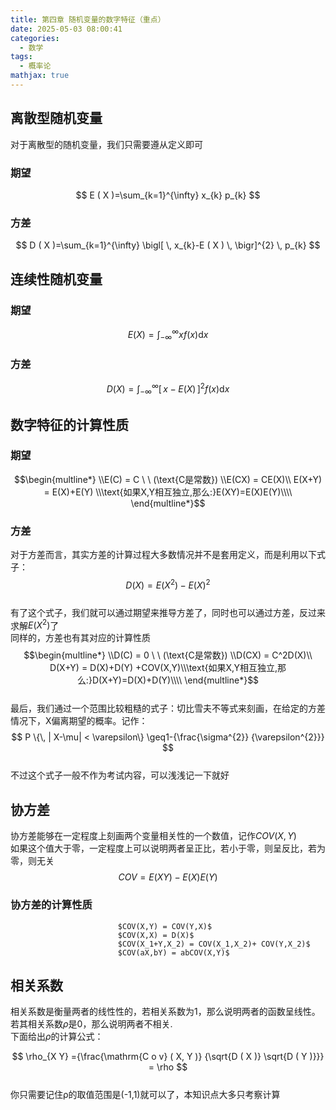 ```yaml
---
title: 第四章 随机变量的数字特征（重点）
date: 2025-05-03 08:00:41
categories:
  - 数学
tags:
  - 概率论
mathjax: true
---
```


## 离散型随机变量  
对于离散型的随机变量，我们只需要遵从定义即可  

### 期望  
$$  
E ( X )=\sum_{k=1}^{\infty} x_{k} p_{k}  
$$  

### 方差  

$$  
D ( X )=\sum_{k=1}^{\infty} \bigl[ \, x_{k}-E ( X ) \, \bigr]^{2} \, p_{k}  
$$  
## 连续性随机变量  

### 期望  

$$  
E ( X )=\int_{-\infty}^{\infty} x f ( x ) \mathrm{d} x  
$$  

### 方差  

$$  
D ( X )=\int_{-\infty}^{\infty} \bigl[ \, x-E ( X ) \, \bigr]^{2} f ( x ) \mathrm{d} x  
$$  

## 数字特征的计算性质  

### 期望  
$$\begin{multline*}  
		\\E(C) = C \ \ (\text{C是常数}) \\E(CX) = CE(X)\\ E(X+Y) = E(X)+E(Y) \\\text{如果X,Y相互独立,那么:}E(XY)=E(X)E(Y)\\\\  
\end{multline*}$$  

### 方差  
对于方差而言，其实方差的计算过程大多数情况并不是套用定义，而是利用以下式子：$$D(X) = E(X^2)-E(X)^2$$  
有了这个式子，我们就可以通过期望来推导方差了，同时也可以通过方差，反过来求解$E(X^2)$了  
同样的，方差也有其对应的计算性质  
$$\begin{multline*}  
		\\D(C) = 0 \ \ (\text{C是常数}) \\D(CX) = C^2D(X)\\ D(X+Y) = D(X)+D(Y) +COV(X,Y)\\\text{如果X,Y相互独立,那么:}D(X+Y)=D(X)+D(Y)\\\\  
\end{multline*}$$  
最后，我们通过一个范围比较粗糙的式子：切比雪夫不等式来刻画，在给定的方差情况下，X偏离期望的概率。记作：  
$$  
P \{\, | X-\mu| < \varepsilon\} \geq1-{\frac{\sigma^{2}} {\varepsilon^{2}}}  
$$  
 不过这个式子一般不作为考试内容，可以浅浅记一下就好  

## 协方差  
协方差能够在一定程度上刻画两个变量相关性的一个数值，记作$COV(X,Y)$  
如果这个值大于零，一定程度上可以说明两者呈正比，若小于零，则呈反比，若为零，则无关  
$$COV = E(XY)-E(X)E(Y)$$  

### 协方差的计算性质  
	                        $COV(X,Y) = COV(Y,X)$  
							$COV(X,X) = D(X)$  
							$COV(X_1+Y,X_2) = COV(X_1,X_2)+ COV(Y,X_2)$  
							$COV(aX,bY) = abCOV(X,Y)$  
## 相关系数  
相关系数是衡量两者的线性性的，若相关系数为1，那么说明两者的函数呈线性。若其相关系数$\rho$是0，那么说明两者不相关.  
下面给出$\rho$的计算公式：  

$$  
\rho_{X Y} ={\frac{\mathrm{C o v} ( X, Y )} {\sqrt{D ( X )}  \sqrt{D ( Y )}}} = \rho  
$$  
你只需要记住ρ的取值范围是(-1,1)就可以了，本知识点大多只考察计算  